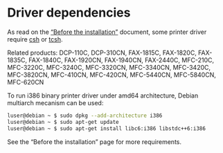 Driver dependencies
===================

As read on the [“Before the installation”](http://welcome.solutions.brother.com/bsc/public_s/id/linux/en/before.html#005) document, some printer driver require [csh](https://packages.debian.org/wheezy/csh) or [tcsh](https://packages.debian.org/wheezy/csh).

Related products: DCP-110C, DCP-310CN, FAX-1815C, FAX-1820C, FAX-1835C, FAX-1840C, FAX-1920CN, FAX-1940CN, FAX-2440C, MFC-210C, MFC-3220C, MFC-3240C, MFC-3320CN, MFC-3340CN, MFC-3420C, MFC-3820CN, MFC-410CN, MFC-420CN, MFC-5440CN, MFC-5840CN, MFC-620CN

To run i386 binary printer driver under amd64 architecture, Debian multiarch mecanism can be used:

```sh
luser@debian ~ $ sudo dpkg --add-architecture i386
luser@debian ~ $ sudo apt-get update
luser@debian ~ $ sudo apt-get install libc6:i386 libstdc++6:i386
```

See the “Before the installation” page for more requirements.
